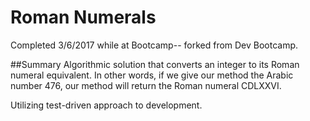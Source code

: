 # Roman Numerals
Completed 3/6/2017 while at Bootcamp-- forked from Dev Bootcamp.


##Summary
Algorithmic solution that converts an integer to its Roman numeral equivalent. In other words, if we give our method the Arabic number 476, our method will return the Roman numeral CDLXXVI.

Utilizing test-driven approach to development.
